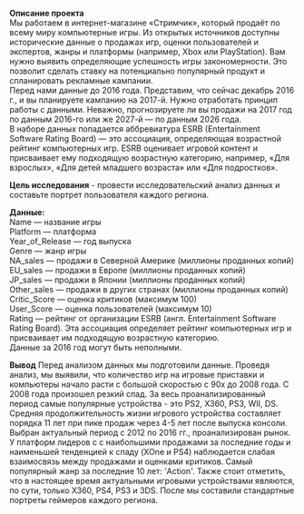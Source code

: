 <b>Описание проекта</b> 
<br/>Мы работаем в интернет-магазине «Стримчик», который продаёт по всему миру компьютерные игры. Из открытых источников доступны исторические данные о продажах игр, оценки пользователей и экспертов, жанры и платформы (например, Xbox или PlayStation). Вам нужно выявить определяющие успешность игры закономерности. Это позволит сделать ставку на потенциально популярный продукт и спланировать рекламные кампании.
<br/>Перед нами данные до 2016 года. Представим, что сейчас декабрь 2016 г., и вы планируете кампанию на 2017-й. Нужно отработать принцип работы с данными. Неважно, прогнозируете ли вы продажи на 2017 год по данным 2016-го или же 2027-й — по данным 2026 года.
<br/>В наборе данных попадается аббревиатура ESRB (Entertainment Software Rating Board) — это ассоциация, определяющая возрастной рейтинг компьютерных игр. ESRB оценивает игровой контент и присваивает ему подходящую возрастную категорию, например, «Для взрослых», «Для детей младшего возраста» или «Для подростков».

**Цель исследования** - провести исследовательский анализ данных и составьте портрет пользователя каждого региона.

**Данные:**
<br/>Name — название игры
<br/>Platform — платформа
<br/>Year_of_Release — год выпуска
<br/>Genre — жанр игры
<br/>NA_sales — продажи в Северной Америке (миллионы проданных копий)
<br/>EU_sales — продажи в Европе (миллионы проданных копий)
<br/>JP_sales — продажи в Японии (миллионы проданных копий)
<br/>Other_sales — продажи в других странах (миллионы проданных копий)
<br/>Critic_Score — оценка критиков (максимум 100)
<br/>User_Score — оценка пользователей (максимум 10)
<br/>Rating — рейтинг от организации ESRB (англ. Entertainment Software Rating Board). Эта ассоциация определяет рейтинг компьютерных игр и присваивает им подходящую возрастную категорию.
<br/>Данные за 2016 год могут быть неполными.

**Вывод**
Перед анализом данных мы подготовили данные. Проведя анализ, мы выявили, что количество игр на игровые приставки и компьютеры начало расти с большой скоростью с 90х до 2008 года. С 2008 года произошел резкий спад. За весь проанализированный период самые популярные устройства - это PS2, X360, PS3, WII, DS. Средняя продолжительность жизни игрового устройства составляет порядка 11 лет при пике продаж через 4-5 лет после выпуска консоли. Выбран актуальный период с 2012 по 2016 гг., проанализирован рынок. У платформ лидеров c с наибольшими продажами за последние годы и наименьшей тенденцией к спаду (XOne и PS4) наблюдается слабая взаимосвязь между продажами и оценками критиков. Самый популярный жанр за последние 10 лет: 'Action'. Также стоит отметить, что в настоящее время актуальными игровыми устройствами являются, по сути, только X360, PS4, PS3 и 3DS. После мы составили стандартные портреты геймеров каждого региона.
